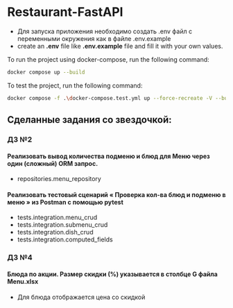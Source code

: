 Restaurant-FastAPI
==================

- Для запуска приложения необходимо создать .env файл с переменными окружения как в файле .env.example
- create an **.env** file like **.env.example** file and fill it with your own values.

To run the project using docker-compose, run the following command:

```bash
docker compose up --build
```

To test the project, run the following command:

```bash
docker compose -f .\docker-compose.test.yml up --force-recreate -V --build --abort-on-container-exit
```

## Сделанные задания со звездочкой:

### ДЗ №2

#### **Реализовать вывод количества подменю и блюд для Меню через один (сложный) ORM запрос.**

- repositories.menu_repository

#### Реализовать тестовый сценарий « **Проверка кол-ва блюд и подменю в меню** » из Postman с помощью pytest

- tests.integration.menu_crud
- tests.integration.submenu_crud
- tests.integration.dish_crud
- tests.integration.computed_fields

### ДЗ №4

#### Блюда по акции. Размер скидки (%) указывается в столбце G файла Menu.xlsx

- Для блюда отображается цена со скидкой
